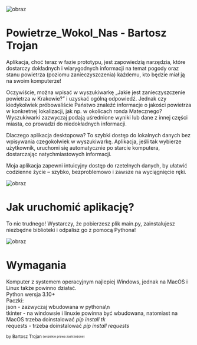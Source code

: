 ![obraz](https://github.com/user-attachments/assets/8953818c-35e6-406b-b493-76deac02eb00)

# Powietrze_Wokol_Nas - Bartosz Trojan
Aplikacja, choć teraz w fazie prototypu, jest zapowiedzią narzędzia, które dostarczy dokładnych i wiarygodnych informacji na temat pogody oraz stanu powietrza (poziomu zanieczyszczenia) każdemu, kto będzie miał ją na swoim komputerze!

Oczywiście, można wpisać w wyszukiwarkę „Jakie jest zanieczyszczenie powietrza w Krakowie?” i uzyskać ogólną odpowiedź. Jednak czy kiedykolwiek próbowaliście Państwo znaleźć informacje o jakości powietrza w konkretnej lokalizacji, jak np. w okolicach ronda Matecznego? Wyszukiwarki zazwyczaj podają uśrednione wyniki lub dane z innej części miasta, co prowadzi do niedokładnych informacji.

Dlaczego aplikacja desktopowa? To szybki dostęp do lokalnych danych bez wpisywania czegokolwiek w wyszukiwarkę. Aplikacja, jeśli tak wybierze użytkownik, uruchomi się automatycznie po starcie komputera, dostarczając natychmiastowych informacji.

Moja aplikacja zapewni intuicyjny dostęp do rzetelnych danych, by ułatwić codzienne życie – szybko, bezproblemowo i zawsze na wyciągnięcie ręki.

![obraz](https://github.com/user-attachments/assets/86fde99f-c73d-46ed-88f7-642b44efbef2)

# Jak uruchomić aplikację?
To nic trudnego! Wystarczy, że pobierzesz plik main.py, zainstalujesz niezbędne biblioteki i odpalisz go z pomocą Pythona!

![obraz](https://github.com/user-attachments/assets/a35eec2a-bbd0-4539-80ce-c3c77f59b8d0)

# Wymagania
Komputer z systemem operacyjnym najlepiej Windows, jednak na MacOS i Linux także powinno działać.
<br/>
Python wersja 3.10+
<br/>
Paczki:
<br/>
json - zazwyczaj wbudowana w pythona\n
<br/>
tkinter - na windowsie i linuxie powinna być wbudowana, natomiast na MacOS trzeba doinstalować
*pip install tk*
<br/>
requests - trzeba doinstalować
*pip install requests*

<sub>by Bartosz Trojan<sub> <sup>(wszelkie prawa zastrzeżone)</sup>
